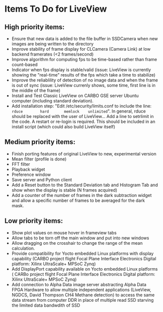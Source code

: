 # Items To Do for LiveView

## High priority items:
* Ensure that new data is added to the file buffer in SSDCamera when new images are being written to the directory
* Improve stability of frame display for CLCamera (Camera Link) at low backend framerates (<2 frames/second)
* Improve algorithm for computing fps to be time-based rather than frame count-based
* Indicator when fps display is stable/valid (issue: LiveView is currently showing the "real-time" results of the fps which take a time to stabilize)
* Improve the reliablility of detection of no image data and when the frame is out of sync (issue: LiveView currenly shows, some time, first line is in the middle of the frame)
* Install and Test Classic LiveView on CARBO GSE server Ubuntu computer (including standard deviation).
* Add installation step: "Edit /etc/security/limits.conf to include the line: `rduce        hard       memlock    unlimited`". In general, rduce should be replaced with the user of LiveView... Add a line to setrlimit in the code. A restart or re-login is required. This should be included in an install script (which could also build LiveView itself)


## Medium priority items:
* Finish porting features of original LiveView to new, experimental version
* Mean filter (profile is done)
* FFT filter
* Playback widget
* Preference window
* Save server and Python client
* Add a Reset button to the Standard Deviation tab and Histogram Tab and show when the display is stable (N frames acquired)
* Add a counter of the number of frames in the dark subtraction widget and allow a specific number of frames to be averaged for the dark mask.

## Low priority items:
* Show plot values on mouse hover in frameview tabs
* Allow tabs to be torn off the main window and put into new windows
* Allow dragging on the crosshair to change the range of the mean calculation.
* Provide compatibility for Yocto embedded Linux platforms with display capability (CARBO project flight Focal Plane Interface Electronics Digital platform: Xilinx UltraScale+ MPSoC Zynq)
* Add DisplayPort capability available on Yocto embedded Linux platforms ( CARBo project flight Focal Plane Interface Electronics Digital platform: Xilinx UltraScale+ MPSoC Zynq)
* Add connection to Alpha Data image server abstracting Alpha Data FPGA Hardware to allow multiple independent applications (LiveView, NGDCS, David Thompson CH4 Methane detection) to access the same data stream from computer DDR in place of multiple read SSD starving the limited data bandwdith of SSD
